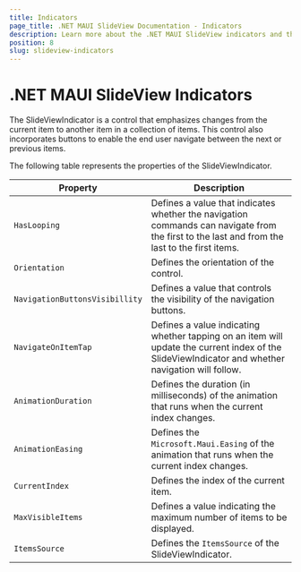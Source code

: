 ```yaml
---
title: Indicators
page_title: .NET MAUI SlideView Documentation - Indicators
description: Learn more about the .NET MAUI SlideView indicators and their features.
position: 8
slug: slideview-indicators
---
```


# .NET MAUI SlideView Indicators

The SlideViewIndicator is a control that emphasizes changes from the current item to another item in a collection of items. This control also incorporates buttons to enable the end user navigate between the next or previous items.

The following table represents the properties of the SlideViewIndicator.

|Property| Description|
|--------|------------|
| `HasLooping`|Defines a value that indicates whether the navigation commands can navigate from the first to the last and from the last to the first items.|
| `Orientation`|Defines the orientation of the control.|
| `NavigationButtonsVisibillity`|Defines a value that controls the visibility of the navigation buttons.|
| `NavigatеOnItemTap`|Defines a value indicating whether tapping on an item will update the current index of the SlideViewIndicator and whether navigation will follow.|
| `AnimationDuration`|Defines the duration (in milliseconds) of the animation that runs when the current index changes.|
| `AnimationEasing`|Defines the `Microsoft.Maui.Easing` of the animation that runs when the current index changes.|
| `CurrentIndex`|Defines the index of the current item.|
| `MaxVisibleItems`|Defines a value indicating the maximum number of items to be displayed.|
| `ItemsSource`|Defines the `ItemsSource` of the SlideViewIndicator.|

